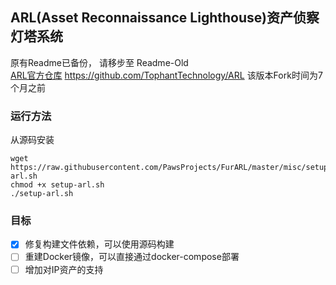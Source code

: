 ## ARL(Asset Reconnaissance Lighthouse)资产侦察灯塔系统
原有Readme已备份， 请移步至 Readme-Old <br>
[ARL官方仓库](https://github.com/TophantTechnology/ARL) https://github.com/TophantTechnology/ARL
该版本Fork时间为7个月之前

### 运行方法
从源码安装
```
wget https://raw.githubusercontent.com/PawsProjects/FurARL/master/misc/setup-arl.sh
chmod +x setup-arl.sh
./setup-arl.sh
```
### 目标

- [x] 修复构建文件依赖，可以使用源码构建
- [ ] 重建Docker镜像，可以直接通过docker-compose部署
- [ ] 增加对IP资产的支持
